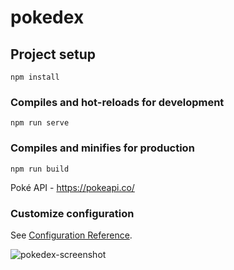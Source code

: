 
# pokedex

## Project setup
```
npm install
```

### Compiles and hot-reloads for development
```
npm run serve
```

### Compiles and minifies for production
```
npm run build
```

Poké API - https://pokeapi.co/

### Customize configuration
See [Configuration Reference](https://cli.vuejs.org/config/).

![pokedex-screenshot](https://user-images.githubusercontent.com/34679447/116126524-5f815d80-a6e4-11eb-9c39-04ac1571cfb6.png)


